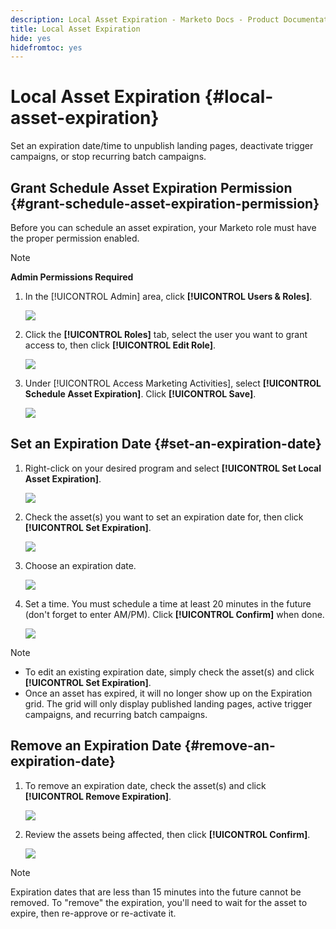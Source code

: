 ```yaml
---
description: Local Asset Expiration - Marketo Docs - Product Documentation
title: Local Asset Expiration
hide: yes
hidefromtoc: yes
---
```

# Local Asset Expiration {#local-asset-expiration}

Set an expiration date/time to unpublish landing pages, deactivate trigger campaigns, or stop recurring batch campaigns.

## Grant Schedule Asset Expiration Permission {#grant-schedule-asset-expiration-permission}

Before you can schedule an asset expiration, your Marketo role must have the proper permission enabled.

>[!NOTE]
>
>**Admin Permissions Required**

1. In the [!UICONTROL Admin] area, click **[!UICONTROL Users & Roles]**.

   ![](assets/local-asset-expiration-2.png)

1. Click the **[!UICONTROL Roles]** tab, select the user you want to grant access to, then click **[!UICONTROL Edit Role]**.

   ![](assets/local-asset-expiration-3.png)

1. Under [!UICONTROL Access Marketing Activities], select **[!UICONTROL Schedule Asset Expiration]**. Click **[!UICONTROL Save]**.

   ![](assets/local-asset-expiration-.png)

## Set an Expiration Date {#set-an-expiration-date}

1. Right-click on your desired program and select **[!UICONTROL Set Local Asset Expiration]**.

   ![](assets/local-asset-expiration-4.png)

1. Check the asset(s) you want to set an expiration date for, then click **[!UICONTROL Set Expiration]**.

   ![](assets/local-asset-expiration-5.png)

1. Choose an expiration date.

   ![](assets/local-asset-expiration-6.png)

1. Set a time. You must schedule a time at least 20 minutes in the future (don't forget to enter AM/PM). Click **[!UICONTROL Confirm]** when done.

   ![](assets/local-asset-expiration-7.png)

>[!NOTE]
>
>* To edit an existing expiration date, simply check the asset(s) and click **[!UICONTROL Set Expiration]**.
>* Once an asset has expired, it will no longer show up on the Expiration grid. The grid will only display published landing pages, active trigger campaigns, and recurring batch campaigns.

## Remove an Expiration Date {#remove-an-expiration-date}

1. To remove an expiration date, check the asset(s) and click **[!UICONTROL Remove Expiration]**.

   ![](assets/local-asset-expiration-8.png)

1. Review the assets being affected, then click **[!UICONTROL Confirm]**.

   ![](assets/local-asset-expiration-9.png)

>[!NOTE]
>
>Expiration dates that are less than 15 minutes into the future cannot be removed. To "remove" the expiration, you'll need to wait for the asset to expire, then re-approve or re-activate it.

